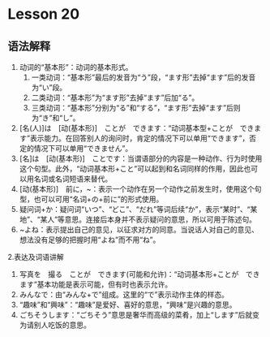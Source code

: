 # Lesson 20

## 语法解释

1. 动词的“基本形”：动词的基本形式。
	1. 一类动词：“基本形”最后的发音为“う”段，“ます形”去掉“ます”后的发音为“い”段。
	2. 二类动词：“基本形”为“ます形”去掉“ます”后加“る”。
	3. 三类动词：“基本形”分别为“る”和“する”，“ます形”去掉“ます”后则为“き”和“し”。
2. [名(人)]は　[动(基本形)]　ことが　できます：“动词基本型+ことが　できます”表示能力。在回答别人的询问时，肯定的情况下可以单用“できます”，否定的情况下可以单用“できません”。
3. [名]は　[动(基本形)]　ことです：当谓语部分的内容是一种动作、行为时使用这个句型。此外，“动词基本形+こと”可以起到和名词同样的作用，因此也可以用名词或名词短语来替代。
4. [动(基本形)]　前に，~：表示一个动作在另一个动作之前发生时，使用这个句型，也可以可用“名词+の+前に”的形式使用。
5. 疑问词+か：疑问词“いつ”、“どこ”、“だれ”等词后续“か”，表示“某时”、“某地”、“某人”等意思。连接后本身并不表示疑问的意思，所以可用于陈述句。
6. ~よね：表示提出自己的意见，以征求对方的同意。当说话人对自己的意见、想法没有足够的把握时用“よね”而不用“ね”。

2.表达及词语讲解
1. 写真を　撮る　ことが　できます(可能和允许)：“动词基本形+ことが　できます”基本功能是表示可能，但有时也表示允许。
2. みんなで：由“みんな+で”组成。这里的“で”表示动作主体的样态。
3. “趣味”和“興味”：“趣味”是爱好、喜好的意思，“興味”是兴趣的意思。
4. ごちそうします：“ごちそう”意思是奢华而高级的菜肴，加上“します”后就变为请别人吃饭的意思。
